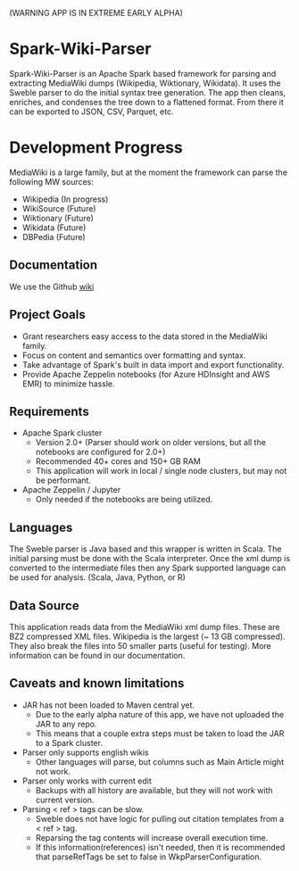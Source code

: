 (WARNING APP IS IN EXTREME EARLY ALPHA)

# Spark-Wiki-Parser
Spark-Wiki-Parser is an Apache Spark based framework for parsing and extracting MediaWiki dumps (Wikipedia, Wiktionary, Wikidata).  It uses the Sweble parser to do the initial syntax tree generation.  The app then cleans, enriches, and condenses the tree down to a flattened format.  From there it can be exported to JSON, CSV, Parquet, etc.

# Development Progress
MediaWiki is a large family, but at the moment the framework can parse the following MW sources:
* Wikipedia (In progress)
* WikiSource (Future)
* Wiktionary (Future)
* Wikidata (Future)
* DBPedia (Future)

## Documentation
We use the Github [wiki](https://github.com/nielsenbe/Spark-Wiki-Parser/wiki)

## Project Goals
* Grant researchers easy access to the data stored in the MediaWiki family.
* Focus on content and semantics over formatting and syntax.
* Take advantage of Spark's built in data import and export functionality.
* Provide Apache Zeppelin notebooks (for Azure HDInsight and AWS EMR) to minimize hassle.

## Requirements
* Apache Spark cluster 
  * Version 2.0+ (Parser should work on older versions, but all the notebooks are configured for 2.0+)
  * Recommended 40+ cores and 150+ GB RAM
  * This application will work in local / single node clusters, but may not be performant.
* Apache Zeppelin / Jupyter
  * Only needed if the notebooks are being utilized.

## Languages
The Sweble parser is Java based and this wrapper is written in Scala.  The initial parsing must be done with the Scala interpreter.  Once the xml dump is converted to the intermediate files then any Spark supported language can be used for analysis. (Scala, Java, Python, or R)

## Data Source
This application reads data from the MediaWiki xml dump files.  These are BZ2 compressed XML files.  Wikipedia is the largest (~ 13 GB compressed).  They also break the files into 50 smaller parts (useful for testing).  More information can be found in our documentation.

## Caveats and known limitations
* JAR has not been loaded to Maven central yet.
  * Due to the early alpha nature of this app, we have not uploaded the JAR to any repo.
  * This means that a couple extra steps must be taken to load the JAR to a Spark cluster.
* Parser only supports english wikis
  * Other languages will parse, but columns such as Main Article might not work.
* Parser only works with current edit
  * Backups with all history are available, but they will not work with current version.
* Parsing < ref > tags can be slow.
  * Sweble does not have logic for pulling out citation templates from a < ref > tag.
  * Reparsing the tag contents will increase overall execution time.
  * If this information(references) isn't needed, then it is recommended that parseRefTags be set to false in WkpParserConfiguration.
